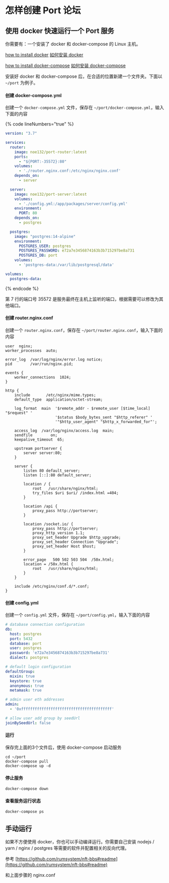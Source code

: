 # 怎样创建 Port 论坛

## 使用 docker 快速运行一个 Port 服务

你需要有：一个安装了 docker 和 docker-compose 的 Linux 主机。

[how to install docker](https://docs.docker.com/engine/install/) [如何安装 docker](https://dockerdocs.cn/engine/install/)

[how to install docker-compose](https://docs.docker.com/compose/install/) [如何安装 docker-compose](https://dockerdocs.cn/compose/install/)

安装好 docker 和 docker-compose 后，在合适的位置新建一个文件夹。下面以 `~/port` 为例子。

#### 创建 docker-compose.yml

创建一个 `docker-compose.yml` 文件，保存在 `~/port/docker-compose.yml`，输入下面的内容

{% code lineNumbers="true" %}
```yaml
version: "3.7"

services:
  router:
    image: noe132/port-router:latest
    ports:
      - "${PORT:-35572}:80"
    volumes:
      - './router.nginx.conf:/etc/nginx/nginx.conf'
    depends_on:
      - server

  server:
    image: noe132/port-server:latest
    volumes:
      - './config.yml:/app/packages/server/config.yml'
    environment:
      PORT: 80
    depends_on:
      - postgres

  postgres:
    image: "postgres:14-alpine"
    environment:
      POSTGRES_USER: postgres
      POSTGRES_PASSWORD: e72a7e3456874163b3b715297be8a731
      POSTGRES_DB: port
    volumes:
      - 'postgres-data:/var/lib/postgresql/data'

volumes:
  postgres-data:

```
{% endcode %}

第 7 行的端口号 35572 是服务最终在主机上监听的端口，根据需要可以修改为其他端口。

#### 创建 router.nginx.conf

创建一个 `router.nginx.conf`，保存在 `~/port/router.nginx.conf`，输入下面的内容

```nginx
user  nginx;
worker_processes  auto;

error_log  /var/log/nginx/error.log notice;
pid        /var/run/nginx.pid;

events {
    worker_connections  1024;
}

http {
    include       /etc/nginx/mime.types;
    default_type  application/octet-stream;

    log_format  main  '$remote_addr - $remote_user [$time_local] "$request" '
                      '$status $body_bytes_sent "$http_referer" '
                      '"$http_user_agent" "$http_x_forwarded_for"';

    access_log  /var/log/nginx/access.log  main;
    sendfile        on;
    keepalive_timeout  65;

    upstream portserver {
        server server:80;
    }

    server {
        listen 80 default_server;
        listen [::]:80 default_server;

        location / {
            root   /usr/share/nginx/html;
            try_files $uri $uri/ /index.html =404;
        }

        location /api {
            proxy_pass http://portserver;
        }

        location /socket.io/ {
            proxy_pass http://portserver;
            proxy_http_version 1.1;
            proxy_set_header Upgrade $http_upgrade;
            proxy_set_header Connection "Upgrade";
            proxy_set_header Host $host;
        }

        error_page   500 502 503 504  /50x.html;
        location = /50x.html {
            root   /usr/share/nginx/html;
        }
    }

    include /etc/nginx/conf.d/*.conf;
}
```

#### 创建 config.yml

创建一个 `config.yml` 文件，保存在 `~/port/config.yml`，输入下面的内容

```yaml
# database connection configuration
db:
  host: postgres
  port: 5432
  database: port
  user: postgres
  password: 'e72a7e3456874163b3b715297be8a731'
  dialect: postgres

# default login configuration
defaultGroup:
  mixin: true
  keystore: true
  anonymous: true
  metamask: true

# admin user eth addresses
admin:
  - '0xffffffffffffffffffffffffffffffffffffffff'

# allow user add group by seedUrl
joinBySeedUrl: false

```

#### 运行

保存完上面的3个文件后，使用 docker-compose 启动服务

```shell
cd ~/port
docker-compose pull
docker-compose up -d
```

#### 停止服务

```shell
docker-compose down
```

#### 查看服务运行状态

```shell
docker-compose ps
```

## 手动运行

如果不方便使用 docker，你也可以手动编译运行。你需要自己安装 nodejs / yarn / nginx / postgres 等需要的软件并配置相关的反向代理。

参考 [https://github.com/rumsystem/nft-bbs#readme](https://github.com/rumsystem/nft-bbs#readme)

和上面步骤的 nginx.conf
